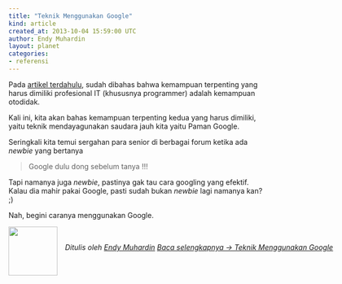 ```yaml
---
title: "Teknik Menggunakan Google"
kind: article
created_at: 2013-10-04 15:59:00 UTC
author: Endy Muhardin
layout: planet
categories:
- referensi
---
```

<p>Pada <a href="http://software.endy.muhardin.com/life/otodidak/">artikel terdahulu</a>, sudah dibahas bahwa kemampuan terpenting yang harus dimiliki profesional IT (khususnya programmer) adalah kemampuan otodidak.</p>

<p>Kali ini, kita akan bahas kemampuan terpenting kedua yang harus dimiliki, yaitu teknik mendayagunakan saudara jauh kita yaitu Paman Google.</p>

<p>Seringkali kita temui sergahan para senior di berbagai forum ketika ada <em>newbie</em> yang bertanya</p>

<blockquote><p>Google dulu dong sebelum tanya !!!</p></blockquote>

<p>Tapi namanya juga <em>newbie</em>, pastinya gak tau cara googling yang efektif. Kalau dia mahir pakai Google, pasti sudah bukan <em>newbie</em> lagi namanya kan? ;)</p>

<p>Nah, begini caranya menggunakan Google.</p>


<div class="author">
  <img src="http://www.gravatar.com/avatar/31694bbf42349c6b6adfe893bb1e19d8.png" style="width: 96px; height: 96;">
  <span style="position: absolute; padding: 32px 15px;">
    <i>Ditulis oleh <a href="http://about.me/endy.muhardin">Endy Muhardin</a> 
    <a class="more-link" href="http://software.endy.muhardin.com/aplikasi/teknik-menggunakan-google/">Baca selengkapnya &rarr; Teknik Menggunakan Google</a></i>
  </span>
</div>

